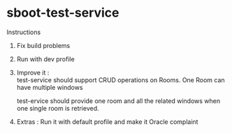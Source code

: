 # sboot-test-service
Instructions

1) Fix build problems

2) Run with dev profile

3) Improve it :  
   test-service should support CRUD operations on Rooms.
   One Room can have multiple windows

   test-ervice should provide one room and all the related windows when one single room is retrieved.
   
4) Extras : 
   Run it with default profile and make it Oracle complaint   